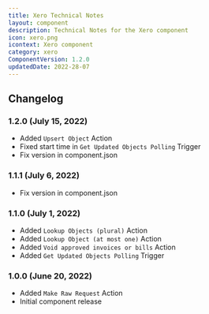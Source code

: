 ```yaml
---
title: Xero Technical Notes
layout: component
description: Technical Notes for the Xero component
icon: xero.png
icontext: Xero component
category: xero
ComponentVersion: 1.2.0
updatedDate: 2022-28-07
---
```


## Changelog

### 1.2.0 (July 15, 2022)

* Added `Upsert Object` Action
* Fixed start time in `Get Updated Objects Polling` Trigger
* Fix version in component.json

### 1.1.1 (July 6, 2022)

* Fix version in component.json

### 1.1.0 (July 1, 2022)

* Added `Lookup Objects (plural)` Action
* Added `Lookup Object (at most one)` Action
* Added `Void approved invoices or bills` Action
* Added `Get Updated Objects Polling` Trigger

### 1.0.0 (June 20, 2022)

* Added `Make Raw Request` Action
* Initial component release
